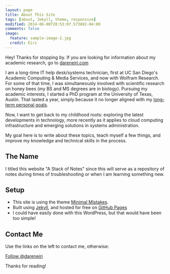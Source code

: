 ```yaml
---
layout: page
title: About This Site
tags: [about, Jekyll, theme, responsive]
modified: 2014-08-08T20:53:07.573882-04:00
comments: false
image:
  feature: sample-image-2.jpg
  credit: Eiri
---
```



Hey! Thanks for stopping by. If you are looking for information about my academic research, go to [dareneiri.com](http://dareneiri.com)

I am a long-time IT help desk/systems technician, first at UC San Diego's Academic Computing & Media Services, and now with Wolfram Research. For some of that time, I was simultaneously involved with scientific research on honey bees (my BS and MS degrees are in biology). Pursuing my academic interests, I started a PhD program at the University of Texas, Austin. That  lasted a year, simply because it no longer aligned with my [long-term personal goals](http://dareneiri.com/2014/10/30/why-i-decided-to-leave-academia/).


Now, I want to get back to my childhood roots: exploring the latest developments in technology, more recently as it applies to cloud computing infrastructure and emerging solutions in systems administration.


My goal here is to write about these topics, teach myself a few things, and improve my knowledge and technical skills in the process.

## The Name

I titled this website "A Stack of Notes" since this will serve as a repository of notes during times of troubleshooting or when I am learning something new.

## Setup

* This site is using the theme [Minimal Mistakes](https://mmistakes.github.io/minimal-mistakes/).
* Built using [Jekyll](http://jekyllrb.com), and hosted for free on [GitHub Pages](https://pages.github.com)
* I could have easily done with this WordPress, but that would have been too simple!

## Contact Me

Use the links on the left to contact me, otherwise:

<a href="https://twitter.com/dareneiri" class="twitter-follow-button" data-show-count="false" data-size="large">Follow @dareneiri</a>
<script>!function(d,s,id){var js,fjs=d.getElementsByTagName(s)[0],p=/^http:/.test(d.location)?'http':'https';if(!d.getElementById(id)){js=d.createElement(s);js.id=id;js.src=p+'://platform.twitter.com/widgets.js';fjs.parentNode.insertBefore(js,fjs);}}(document, 'script', 'twitter-wjs');</script>

Thanks for reading!
